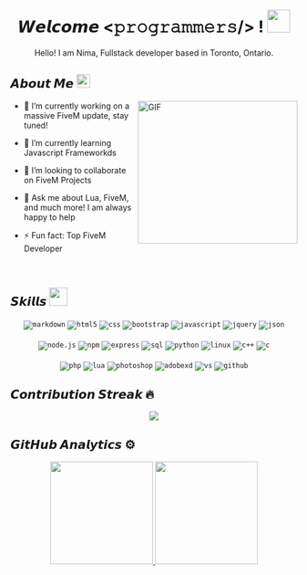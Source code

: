 <!--- Header --->   
<h1 align="center">
  𝙒𝙚𝙡𝙘𝙤𝙢𝙚 &lt;𝚙𝚛𝚘𝚐𝚛𝚊𝚖𝚖𝚎𝚛𝚜/&gt; !
  <a target="_blank">
    <img src="https://github.com/JayantGoel001/JayantGoel001/blob/master/GIF/Hi.gif" width="40px" />
  </a>
</h1>
      
<p align='center'>Hello! I am Nima, Fullstack developer based in Toronto, Ontario.</p>


<!--- About You --->   
<h2> 𝘼𝙗𝙤𝙪𝙩 𝙈𝙚 <img src="https://github.com/JayantGoel001/JayantGoel001/blob/master/GIF/Earth.gif" width="24px" style="max-width:100%;"></h2>

<a target="_blank">
   <img align="right" height="250" width= "280px" alt="GIF" src="https://media.giphy.com/media/CVtNe84hhYF9u/giphy.gif" />
</a>

- 🔭 I’m currently working on a massive FiveM update, stay tuned!
  
- 🌱 I’m currently learning Javascript Frameworkds
  
- 👯 I’m looking to collaborate on FiveM Projects
  
- 💬 Ask me about Lua, FiveM, and much more! I am always happy to help
  
- ⚡ Fun fact: Top FiveM Developer

<br/>



 <!--- Skills --->        
<h2> 𝙎𝙠𝙞𝙡𝙡𝙨 <img src = "https://media2.giphy.com/media/QssGEmpkyEOhBCb7e1/giphy.gif?cid=ecf05e47a0n3gi1bfqntqmob8g9aid1oyj2wr3ds3mg700bl&rid=giphy.gif" width = 32px> </h2>
<div align="center">
<code><img src="https://img.shields.io/badge/Markdown-000000?style=for-the-badge&logo=markdown&logoColor=white" alt="markdown"></code>
<code><img src="https://img.shields.io/badge/html5-%23E34F26.svg?style=for-the-badge&logo=html5&logoColor=white" alt="html5"></code>
<code><img src="https://img.shields.io/badge/css-1572B6.svg?style=for-the-badge&logo=css3&logoColor=white" alt="css"></code>
<code><img src="https://img.shields.io/badge/bootstrap-%23563D7C.svg?style=for-the-badge&logo=bootstrap&logoColor=white" alt="bootstrap"></code>
<code><img src="https://img.shields.io/badge/javascript-%23323330.svg?style=for-the-badge&logo=javascript&logoColor=%23F7DF1E" alt="javascript"></code>
<code><img src="https://img.shields.io/badge/jquery-0769AD.svg?style=for-the-badge&logo=jquery&logoColor=white" alt="jquery"></code>
<code><img src="https://img.shields.io/badge/json-5E5C5C?style=for-the-badge&logo=json&logoColor=white" alt="json"></code>
<br/>
<br/>  
<code><img src="https://img.shields.io/badge/node.js-%2343853D.svg?style=for-the-badge&logo=node.js&logoColor=white" alt="node.js"></code>
<code><img src="https://img.shields.io/badge/NPM-%23000000.svg?style=for-the-badge&logo=npm&logoColor=white" alt="npm"></code>
<code><img src="https://img.shields.io/badge/express.js-%23404d59.svg?style=for-the-badge&logo=express&logoColor=%2361DAFB" alt="express"></code>
<code><img src="https://img.shields.io/badge/mysql-4479A1.svg?style=for-the-badge&logo=mysql&logoColor=white" alt="sql"></code>
<code><img src="https://img.shields.io/badge/python-3776AB.svg?style=for-the-badge&logo=python&logoColor=white" alt="python"></code>
<code><img src="https://img.shields.io/badge/Linux-FCC624?style=for-the-badge&logo=linux&logoColor=black" alt="linux"></code>
<code><img src="https://img.shields.io/badge/C%2B%2B-00599C?style=for-the-badge&logo=c%2B%2B&logoColor=white" alt="c++"></code>
<code><img src="https://img.shields.io/badge/C-00599C?style=for-the-badge&logo=c&logoColor=white" alt="c"></code>
<br/>
<br/>
<code><img src="https://img.shields.io/badge/PHP-777BB4?style=for-the-badge&logo=php&logoColor=white" alt="php"></code>
<code><img src="https://img.shields.io/badge/lua-2C2D72.svg?style=for-the-badge&logo=lua&logoColor=white" alt="lua"></code>
<code><img src="https://img.shields.io/badge/Photoshop-31A8FF.svg?style=for-the-badge&logo=AdobePhotoshop&logoColor=white" alt="photoshop"></code>
<code><img src="https://img.shields.io/badge/AdobeXD-FF61F6.svg?style=for-the-badge&logo=AdobeXD&logoColor=white" alt="adobexd"></code>
<code><img src="https://img.shields.io/badge/vscode-007ACC.svg?style=for-the-badge&logo=visualstudiocode&logoColor=white" alt="vs"></code>
<code><img src="https://img.shields.io/badge/github-%23121011.svg?style=for-the-badge&logo=github&logoColor=white" alt="github"></code>
</div>



<!--- Stats --->      
## 𝘾𝙤𝙣𝙩𝙧𝙞𝙗𝙪𝙩𝙞𝙤𝙣 𝙎𝙩𝙧𝙚𝙖𝙠 🔥
    
<p align="center">
  <a href="https://github.com/EeyJey/github-readme-streak-stats">
    <img src="https://github-readme-streak-stats.herokuapp.com?user=EeyJey&theme=chartreuse-dark"></p>
  </a>
</p>

  
  
## 𝙂𝙞𝙩𝙃𝙪𝙗 𝘼𝙣𝙖𝙡𝙮𝙩𝙞𝙘𝙨 ⚙️ &nbsp;
  
<p align="center">
  <a href="https://github.com/EeyJey">
    <img height="180em" src="https://github-readme-stats.vercel.app/api/top-langs/?username=EeyJey&layout=compact&hide=TSQL&theme=chartreuse-dark" />
    <img height="180em" img src="https://github-readme-stats.vercel.app/api?username=EeyJey&count_private=true&show_icons=true&&theme=chartreuse-dark&include_all_commits=true"/>
  </a>
</p>
